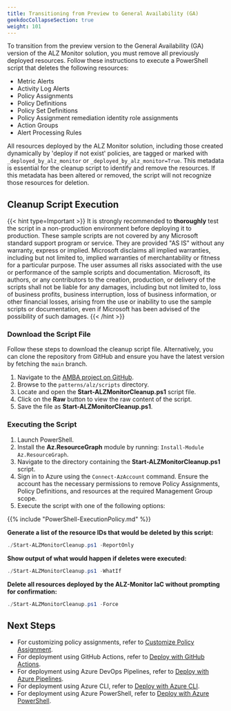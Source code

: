 ```yaml
---
title: Transitioning from Preview to General Availability (GA)
geekdocCollapseSection: true
weight: 101
---
```

To transition from the preview version to the General Availability (GA) version of the ALZ Monitor solution, you must remove all previously deployed resources. Follow these instructions to execute a PowerShell script that deletes the following resources:

- Metric Alerts
- Activity Log Alerts
- Policy Assignments
- Policy Definitions
- Policy Set Definitions
- Policy Assignment remediation identity role assignments
- Action Groups
- Alert Processing Rules

All resources deployed by the ALZ Monitor solution, including those created dynamically by 'deploy if not exist' policies, are tagged or marked with `_deployed_by_alz_monitor` or `_deployed_by_alz_monitor=True`. This metadata is essential for the cleanup script to identify and remove the resources. If this metadata has been altered or removed, the script will not recognize those resources for deletion.

## Cleanup Script Execution

{{< hint type=Important >}}
It is strongly recommended to **thoroughly** test the script in a non-production environment before deploying it to production. These sample scripts are not covered by any Microsoft standard support program or service. They are provided "AS IS" without any warranty, express or implied. Microsoft disclaims all implied warranties, including but not limited to, implied warranties of merchantability or fitness for a particular purpose. The user assumes all risks associated with the use or performance of the sample scripts and documentation. Microsoft, its authors, or any contributors to the creation, production, or delivery of the scripts shall not be liable for any damages, including but not limited to, loss of business profits, business interruption, loss of business information, or other financial losses, arising from the use or inability to use the sample scripts or documentation, even if Microsoft has been advised of the possibility of such damages.
{{< /hint >}}

### Download the Script File

Follow these steps to download the cleanup script file. Alternatively, you can clone the repository from GitHub and ensure you have the latest version by fetching the `main` branch.

1. Navigate to the [AMBA project on GitHub](https://github.com/Azure/azure-monitor-baseline-alerts).
2. Browse to the `patterns/alz/scripts` directory.
3. Locate and open the **Start-ALZMonitorCleanup.ps1** script file.
4. Click on the **Raw** button to view the raw content of the script.
5. Save the file as **Start-ALZMonitorCleanup.ps1**.

### Executing the Script

1. Launch PowerShell.
2. Install the **Az.ResourceGraph** module by running: `Install-Module Az.ResourceGraph`.
3. Navigate to the directory containing the **Start-ALZMonitorCleanup.ps1** script.
4. Sign in to Azure using the `Connect-AzAccount` command. Ensure the account has the necessary permissions to remove Policy Assignments, Policy Definitions, and resources at the required Management Group scope.
5. Execute the script with one of the following options:

  {{% include "PowerShell-ExecutionPolicy.md" %}}

  **Generate a list of the resource IDs that would be deleted by this script:**

  ```powershell
  ./Start-ALZMonitorCleanup.ps1 -ReportOnly
  ```

  **Show output of what would happen if deletes were executed:**

  ```powershell
  ./Start-ALZMonitorCleanup.ps1 -WhatIf
  ```

  **Delete all resources deployed by the ALZ-Monitor IaC without prompting for confirmation:**

  ```powershell
  ./Start-ALZMonitorCleanup.ps1 -Force
  ```

## Next Steps

- For customizing policy assignments, refer to [Customize Policy Assignment](../../HowTo/deploy/Customize-Policy-Assignment).
- For deployment using GitHub Actions, refer to [Deploy with GitHub Actions](../../HowTo/deploy/Deploy-with-GitHub-Actions).
- For deployment using Azure DevOps Pipelines, refer to [Deploy with Azure Pipelines](../../HowTo/deploy/Deploy-with-Azure-Pipelines).
- For deployment using Azure CLI, refer to [Deploy with Azure CLI](../../HowTo/deploy/Deploy-with-Azure-CLI).
- For deployment using Azure PowerShell, refer to [Deploy with Azure PowerShell](../../HowTo/deploy/Deploy-with-Azure-PowerShell).
